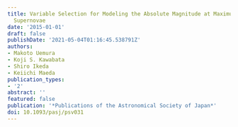 ```yaml
---
title: Variable Selection for Modeling the Absolute Magnitude at Maximum of Type Ia
  Supernovae
date: '2015-01-01'
draft: false
publishDate: '2021-05-04T01:16:45.538791Z'
authors:
- Makoto Uemura
- Koji S. Kawabata
- Shiro Ikeda
- Keiichi Maeda
publication_types:
- '2'
abstract: ''
featured: false
publication: '*Publications of the Astronomical Society of Japan*'
doi: 10.1093/pasj/psv031
---
```

